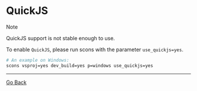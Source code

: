 
# QuickJS 

> [!NOTE] 
> QuickJS support is not stable enough to use.

To enable `QuickJS`, please run scons with the parameter `use_quickjs=yes`.

```sh
# An example on Windows:
scons vsproj=yes dev_build=yes p=windows use_quickjs=yes 
```

---

[Go Back](../README.md)
